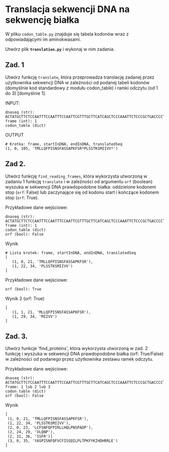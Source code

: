 # Translacja sekwencji DNA na sekwencję białka

W pliku `codon_table.py` znajduje się tabela kodonów wraz z odpowiadającymi im aminokwasami.

Utwórz plik **`translation.py`** i wykonaj w nim zadania.

## Zad. 1
Utwórz funkcję `translate`, która przeprowadza translację zadanej przez użytkownika sekwencji DNA w zależności od podanej tabeli kodonów (domyślnie kod standardowy z modułu codon_table) i ramki odczytu (od 1 do 3) [domyślnie 1].


INPUT:
```
dnaseq (str): ACTATGCTTCTCCAATTTCCAATTTCCAATTCGTTTGCTTCATCAGCTCCCAAATTCTCCCGCTGACCCCTAAGTTCTACAAAATCCATGATCATCGTCGTTTAG
frame (int): 1
codon_table (dict)
```

OUTPUT

````
# Krotka: frame, startInDNA, endInDNA, translatedSeq
(1, 0, 105, 'TMLLQFPISNSFASSAPKFSR*PLSSTKSMIIVV*')
````


## Zad 2.
Utwórz funkcję `find_reading_frames`, która wykorzysta utworzoną w zadaniu 1 funkcję `translate` i w zależności od argumentu `orf` (boolean) wyszuka w sekwencji DNA prawdopodobne białka: oddzielone kodonem stop (`orf`: False) lub zaczynające się od kodonu start i kończące kodonem stop (`orf`: True).

Przykładowe dane wejściowe:
```
dnaseq (str): ACTATGCTTCTCCAATTTCCAATTTCCAATTCGTTTGCTTCATCAGCTCCCAAATTCTCCCGCTGACCCCTAAGTTCTACAAAATCCATGATCATCGTCGTTTAG
frame (int): 1
codon_table (dict)
orf (bool): False 
```

Wynik

````
# Lista krotek: frame, startInDNA, endInDNA, translatedSeq
[
   (1, 0, 21, 'TMLLQFPISNSFASSAPKFSR'), 
   (1, 22, 34, 'PLSSTKSMIIVV')
]
````

Przykładowe dane wejściowe:
```
orf (bool): True
```

Wynik 2 (orf: True)
```
[
   (1, 1, 21, 'MLLQFPISNSFASSAPKFSR'), 
   (1, 29, 34, 'MIIVV')
]
```


## Zad. 3.
Utwórz funkcje 'find_proteins', która wykorzysta utworzoną w zad. 2 funkcję i wyszuka w sekwencji DNA prawdopodobne białka (orf: True/False) w zależności od podanego przez użytkownika zestawu ramek odczytu.

Przykładowe dane wejściowe:
```
dnaseq (str): ACTATGCTTCTCCAATTTCCAATTTCCAATTCGTTTGCTTCATCAGCTCCCAAATTCTCCCGCTGACCCCTAAGTTCTACAAAATCCATGATCATCGTCGTTTAG
frame: 1 lub 2 lub 3
codon_table (dict)
orf (bool): False 
```

Wynik
```
[
 (1, 0, 21, 'TMLLQFPISNSFASSAPKFSR'), 
 (1, 22, 34, 'PLSSTKSMIIVV'),
 (2, 0, 23, 'LCFSNFQFPIRLLHQLPNSPADP'), 
 (2, 24, 29, 'VLQNP'), 
 (2, 31, 36, 'SSFR')]
 (3, 0, 35, 'YASPISNFQFVCFISSQILPLTPKFYKIHDHRRLE')
]
```